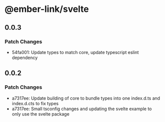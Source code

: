 # @ember-link/svelte

## 0.0.3

### Patch Changes

- 54fa001: Update types to match core, update typescript eslint dependency

## 0.0.2

### Patch Changes

- a7317ee: Update building of core to bundle types into one index.d.ts and index.d.cts to fix types
- a7317ee: Small tsconfig changes and updating the svelte example to only use the svelte package

